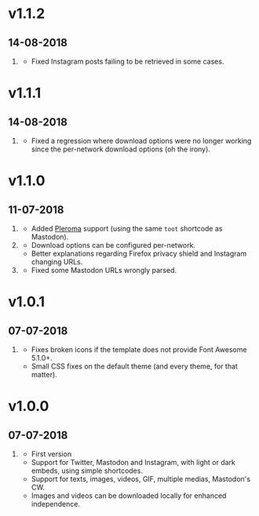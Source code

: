 # v1.1.2
## 14-08-2018

1. [](#bugfix)
    * Fixed Instagram posts failing to be retrieved in some cases.

# v1.1.1
## 14-08-2018

1. [](#bugfix)
    * Fixed a regression where download options were no longer working since the per-network download options (oh the irony).

# v1.1.0
## 11-07-2018

1. [](#new)
    * Added [Pleroma](https://pleroma.social) support (using the same `toot` shortcode as Mastodon).
1. [](#improved)
    * Download options can be configured per-network.
    * Better explanations regarding Firefox privacy shield and Instagram changing URLs.
1. [](#bugfix)
    * Fixed some Mastodon URLs wrongly parsed.

# v1.0.1
## 07-07-2018

1. [](#bugfix)
    * Fixes broken icons if the template does not provide Font Awesome 5.1.0+.
    * Small CSS fixes on the default theme (and every theme, for that matter).

# v1.0.0
##  07-07-2018

1. [](#new)
    * First version
    * Support for Twitter, Mastodon and Instagram, with light or dark embeds, using simple shortcodes.
    * Support for texts, images, videos, GIF, multiple medias, Mastodon's CW.
    * Images and videos can be downloaded locally for enhanced independence.
